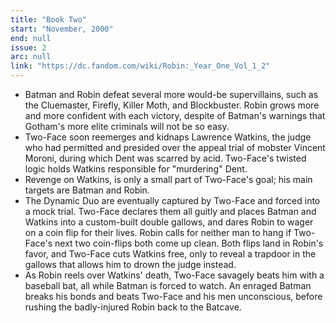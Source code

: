 ```yaml
---
title: "Book Two"
start: "November, 2000"
end: null
issue: 2
arc: null
link: "https://dc.fandom.com/wiki/Robin:_Year_One_Vol_1_2"
---
```


- Batman and Robin defeat several more would-be supervillains, such as the Cluemaster, Firefly, Killer Moth, and Blockbuster. Robin grows more and more confident with each victory, despite of Batman's warnings that Gotham's more elite criminals will not be so easy.
- Two-Face soon reemerges and kidnaps Lawrence Watkins, the judge who had permitted and presided over the appeal trial of mobster Vincent Moroni, during which Dent was scarred by acid. Two-Face's twisted logic holds Watkins responsible for "murdering" Dent. 
- Revenge on Watkins, is only a small part of Two-Face's goal; his main targets are Batman and Robin.
- The Dynamic Duo are eventually captured by Two-Face and forced into a mock trial. Two-Face declares them all guitly and places Batman and Watkins into a custom-built double gallows, and dares Robin to wager on a coin flip for their lives. Robin calls for neither man to hang if Two-Face's next two coin-flips both come up clean. Both flips land in Robin's favor, and Two-Face cuts Watkins free, only to reveal a trapdoor in the gallows that allows him to drown the judge instead.
- As Robin reels over Watkins' death, Two-Face savagely beats him with a baseball bat, all while Batman is forced to watch. An enraged Batman breaks his bonds and beats Two-Face and his men unconscious, before rushing the badly-injured Robin back to the Batcave.
